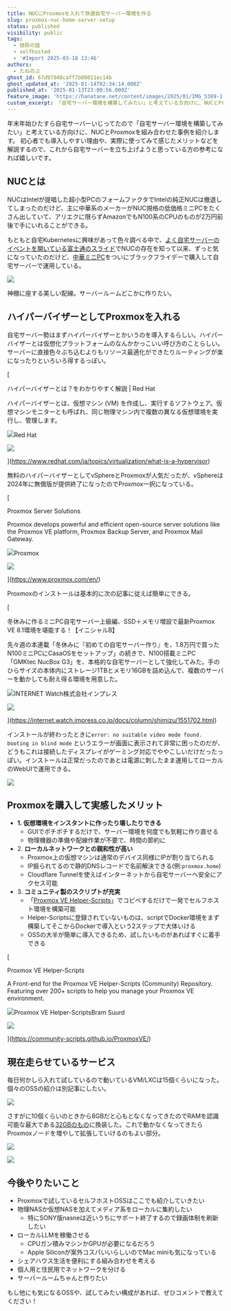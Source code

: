 ```yaml
---
title: NUCにProxmoxを入れて快適自宅サーバー環境を作る
slug: proxmox-nuc-home-server-setup
status: published
visibility: public
tags:
  - 技術の話
  - selfhosted
  - '#Import 2025-03-18 13:46'
authors:
  - たねのぶ
ghost_id: 67d97940caff7b00011ec14b
ghost_updated_at: '2025-01-14T02:34:14.000Z'
published_at: '2025-01-13T23:00:56.000Z'
feature_image: 'https://hanatane.net/content/images/2025/01/IMG_5389-1-1.jpeg'
custom_excerpt: 「自宅サーバー環境を構築してみたい」と考えている方向けに、NUCとProxmoxを組み合わせた事例を紹介します
---
```

年末年始ひたすら自宅サーバーいじってたので「自宅サーバー環境を構築してみたい」と考えている方向けに、NUCとProxmoxを組み合わせた事例を紹介します。 初心者でも導入しやすい理由や、実際に使ってみて感じたメリットなどを解説するので、これから自宅サーバーを立ち上げようと思っている方の参考になれば嬉しいです。

## NUCとは

NUCはIntelが提唱した超小型PCのフォームファクタでIntelの純正NUCは撤退してしまったのだけど、主に中華系のメーカーがNUC規格の低価格ミニPCをたくさん出していて、アリエクに限らずAmazonでもN100系のCPUのものが2万円前後で手にいれることができる。

もともと自宅Kubernetesに興味があって色々調べる中で、[よく自宅サーバーのイベントを開いている富士通のスライド](https://www.slideshare.net/slideshow/k8svsphere-255776873/255776873)でNUCの存在を知って以来、ずっと気になっていたのだけど、[中華ミニPC](https://amzn.to/4gbUYL7)をついにブラックフライデーで購入して自宅サーバーで運用している。

![](https://hanatane.net/content/images/2025/01/IMG_5389.jpeg)

神棚に座する美しい配線。サーバールームどこかに作りたい。

## ハイパーバイザーとしてProxmoxを入れる

自宅サーバー勢はまずハイパーバイザーとかいうのを導入するらしい。ハイパーバイザーとは仮想化プラットフォームのなんかかっこいい呼び方のことらしい。サーバーに直接色々ぶち込むよりもリソース最適化ができたりルーティングが楽になったりといろいろ得するっぽい。

[

ハイパーバイザーとは？をわかりやすく解説 | Red Hat

ハイパーバイザーとは、仮想マシン (VM) を作成し、実行するソフトウェア。仮想マシンモニターとも呼ばれ、同じ物理マシン内で複数の異なる仮想環境を実行し、管理します。

![](https://hanatane.net/content/images/icon/favicon-4.ico)Red Hat

![](https://hanatane.net/content/images/thumbnail/logo-rh-og-image.png)

](https://www.redhat.com/ja/topics/virtualization/what-is-a-hypervisor)

無料のハイパーバイザーとしてvSphereとProxmoxが人気だったが、vSphereは2024年に無償版が提供終了になったのでProxmox一択になっている。

[

Proxmox Server Solutions

Proxmox develops powerful and efficient open-source server solutions like the Proxmox VE platform, Proxmox Backup Server, and Proxmox Mail Gateway.

![](https://hanatane.net/content/images/icon/favicon.svg)Proxmox

![](https://hanatane.net/content/images/thumbnail/Proxmox-logo-stacked-1240.png)

](https://www.proxmox.com/en/)

Proxmoxのインストールは基本的に次の記事に従えば簡単にできる。

[

冬休みに作るミニPC自宅サーバー上級編、SSD＋メモリ増設で最新Proxmox VE 8.1環境を堪能する！【イニシャルB】

先々週の本連載「冬休みに『初めての自宅サーバー作り』を、1.8万円で買ったN100ミニPCにCasaOSをセットアップ」の続きで、N100搭載ミニPC「GMKtec NucBox G3」を、本格的な自宅サーバーとして強化してみた。手のひらサイズの本体内にストレージ1TBとメモリ16GBを詰め込んで、複数のサーバーを動かしても耐え得る環境を用意した。

![](https://hanatane.net/content/images/icon/favicon-5.ico)INTERNET Watch株式会社インプレス

![](https://hanatane.net/content/images/thumbnail/002.JPG)

](https://internet.watch.impress.co.jp/docs/column/shimizu/1551702.html)

インストールが終わったときに`error: no suitable video mode found. booting in blind mode` というエラーが画面に表示されて非常に困ったのだが、どうもこれは接続したディスプレイがゲーミング対応でややこしいだけだったっぽい。インストールは正常だったのであとは電源に刺したまま運用してローカルのWebUIで運用できる。

![](https://hanatane.net/content/images/2025/01/image-4.png)

## Proxmoxを購入して実感したメリット

-   **1\. 仮想環境をインスタントに作ったり壊したりできる**
    -   GUIでポチポチするだけで、サーバー環境を何度でも気軽に作り直せる
    -   物理機器の準備や配線作業が不要で、時間の節約に
-   2\. **ローカルネットワークとの親和性が高い**
    -   Proxmox上の仮想マシンは通常のデバイス同様にIPが割り当てられる
    -   IP振られてるので静的DNSレコードで名前解決できる(例:`proxmox.home`)
    -   Cloudflare Tunnelを使えばインターネットから自宅サーバーへ安全にアクセス可能
-   3\. **コミュニティ製のスクリプトが充実**
    -   「[Proxmox VE Helper-Scripts](https://community-scripts.github.io/ProxmoxVE/)」でコピペするだけで一発でセルフホスト環境を構築可能
    -   Helper-Scriptsに登録されていないものは、scriptでDocker環境をまず構築してそこからDockerで導入という2ステップで大体いける
    -   OSSの大半が簡単に導入できるため、試したいものがあればすぐに着手できる

[

Proxmox VE Helper-Scripts

A Front-end for the Proxmox VE Helper-Scripts (Community) Repository. Featuring over 200+ scripts to help you manage your Proxmox VE environment.

![](https://hanatane.net/content/images/icon/favicon-7.ico)Proxmox VE Helper-ScriptsBram Suurd

![](https://hanatane.net/content/images/thumbnail/defaultimg-1.png)

](https://community-scripts.github.io/ProxmoxVE/)

## 現在走らせているサービス

毎日何かしら入れて試しているので動いているVM/LXCは15個くらいになった。個々のOSSの紹介は別記事にしたい。

![](https://hanatane.net/content/images/2025/01/image-2.png)

さすがに10個くらいのときから8GBだと心もとなくなってきたのでRAMを認識可能な最大である[32GBのもの](https://amzn.to/3DW2fkM)に換装した。これで動かなくなってきたらProxmoxノードを増やして拡張していけるのもよい部分。

![](https://hanatane.net/content/images/2025/01/IMG_5436.jpeg)

![](https://hanatane.net/content/images/2025/01/image-3.png)

## 今後やりたいこと

-   Proxmoxで試しているセルフホストOSSはここでも紹介していきたい
-   物理NASか仮想NASを加えてメディア系をローカルに集約したい
    -   特にSONY版nasneは近いうちにサポート終了するので録画体制を刷新したい
-   ローカルLLMを稼働させる
    -   CPUガン積みマシンかGPUが必要になるだろう
    -   Apple Siliconが案外コスパいいらしいのでMac miniも気になっている
-   シェアハウス生活を便利にする組み合わせを考える
-   個人用と住民用でネットワークを分ける
-   サーバールームちゃんと作りたい

もし他にも気になるOSSや、試してみたい構成があれば、ぜひコメントで教えてください！
